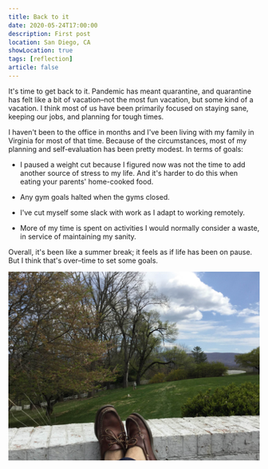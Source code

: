 ```yaml
---
title: Back to it
date: 2020-05-24T17:00:00
description: First post
location: San Diego, CA
showLocation: true
tags: [reflection]
article: false
---
```


It's time to get back to it. Pandemic has meant quarantine, and quarantine has felt like a bit of vacation–not the most fun vacation, but some kind of a vacation. I think most of us have been primarily focused on staying sane, keeping our jobs, and planning for tough times. 

I haven't been to the office in months and I've been living with my family in Virginia for most of that time. Because of the circumstances, most of my planning and self-evaluation has been pretty modest. In terms of goals:

- I paused a weight cut because I figured now was not the time to add another source of stress to my life. And it's harder to do this when eating your parents' home-cooked food.

- Any gym goals halted when the gyms closed.

- I've cut myself some slack with work as I adapt to working remotely.

- More of my time is spent on activities I would normally consider a waste, in service of maintaining my sanity.

Overall, it's been like a summer break; it feels as if life has been on pause. But I think that's over–time to set some goals.

![Summertime](virginia.jpg)